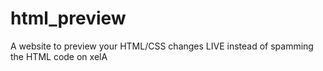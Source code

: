 # html_preview
A website to preview your HTML/CSS changes LIVE instead of spamming the HTML code on xelA
